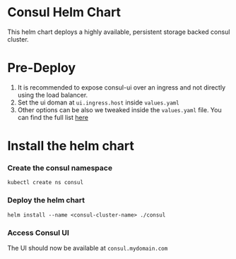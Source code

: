 # Consul Helm Chart

This helm chart deploys a highly available, persistent storage backed consul cluster. 

# Pre-Deploy

1. It is recommended to expose consul-ui over an ingress and not directly using the load balancer. 
2. Set the ui doman at `ui.ingress.host` inside `values.yaml` 
3. Other options can be also we tweaked inside the `values.yaml` file. You can find the full list [here](https://github.com/hashicorp/consul-helm)

# Install the helm chart

### Create the consul namespace

`kubectl create ns consul`

### Deploy the helm chart

`helm install --name <consul-cluster-name> ./consul`

### Access Consul UI 

The UI should now be available at `consul.mydomain.com`

